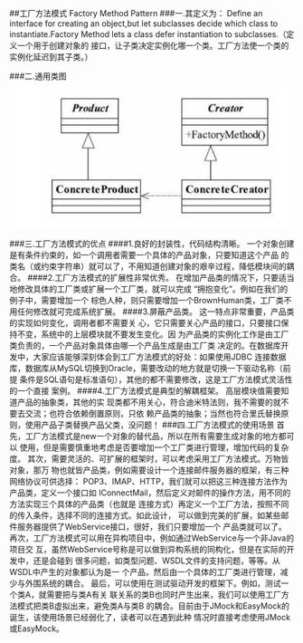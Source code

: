 ##工厂方法模式 Factory Method Pattern
###一.其定义为：
Define an interface for creating an object,but let subclasses decide which class to
instantiate.Factory Method lets a class defer instantiation to subclasses.（定义一个用于创建对象的
接口，让子类决定实例化哪一个类。工厂方法使一个类的实例化延迟到其子类。）

###二.通用类图
  ![](.readMe_images/65798e7e.png)


###三.工厂方法模式的优点
####1.良好的封装性，代码结构清晰。
一个对象创建是有条件约束的，如一个调用者需要一个具体的产品对象，只要知道这个产品
的类名（或约束字符串）就可以了，不用知道创建对象的艰辛过程，降低模块间的耦合。
####2.工厂方法模式的扩展性非常优秀。
在增加产品类的情况下，只要适当地修改具体的工厂类或扩展一个工厂类，就可以完成
“拥抱变化”。例如在我们的例子中，需要增加一个
棕色人种，则只需要增加一个BrownHuman类，工厂类不用任何修改就可完成系统扩展。
####3.屏蔽产品类。
这一特点非常重要，产品类的实现如何变化，调用者都不需要关
心，它只需要关心产品的接口，只要接口保持不变，系统中的上层模块就不要发生变化。因
为产品类的实例化工作是由工厂类负责的，一个产品对象具体由哪一个产品生成是由工厂类
决定的。在数据库开发中，大家应该能够深刻体会到工厂方法模式的好处：如果使用JDBC
连接数据库，数据库从MySQL切换到Oracle，需要改动的地方就是切换一下驱动名称（前提
条件是SQL语句是标准语句），其他的都不需要修改，这是工厂方法模式灵活性的一个直接
案例。
####4.工厂方法模式是典型的解耦框架。
高层模块值需要知道产品的抽象类，其他的实
现类都不用关心，符合迪米特法则，我不需要的就不要去交流；也符合依赖倒置原则，只依
赖产品类的抽象；当然也符合里氏替换原则，使用产品子类替换产品父类，没问题！
###四.工厂方法模式的使用场景
首先，工厂方法模式是new一个对象的替代品，所以在所有需要生成对象的地方都可以
使用，但是需要慎重地考虑是否要增加一个工厂类进行管理，增加代码的复杂度。
其次，需要灵活的、可扩展的框架时，可以考虑采用工厂方法模式。万物皆对象，那万
物也就皆产品类，例如需要设计一个连接邮件服务器的框架，有三种网络协议可供选择：
POP3、IMAP、HTTP，我们就可以把这三种连接方法作为产品类，定义一个接口如
IConnectMail，然后定义对邮件的操作方法，用不同的方法实现三个具体的产品类（也就是
连接方式）再定义一个工厂方法，按照不同的传入条件，选择不同的连接方式。如此设计，
可以做到完美的扩展，如某些邮件服务器提供了WebService接口，很好，我们只要增加一个
产品类就可以了。
再次，工厂方法模式可以用在异构项目中，例如通过WebService与一个非Java的项目交
互，虽然WebService号称是可以做到异构系统的同构化，但是在实际的开发中，还是会碰到
很多问题，如类型问题、WSDL文件的支持问题，等等。从WSDL中产生的对象都认为是一
个产品，然后由一个具体的工厂类进行管理，减少与外围系统的耦合。
最后，可以使用在测试驱动开发的框架下。例如，测试一个类A，就需要把与类A有关
联关系的类B也同时产生出来，我们可以使用工厂方法模式把类B虚拟出来，避免类A与类B
的耦合。目前由于JMock和EasyMock的诞生，该使用场景已经弱化了，读者可以在遇到此种
情况时直接考虑使用JMock或EasyMock。